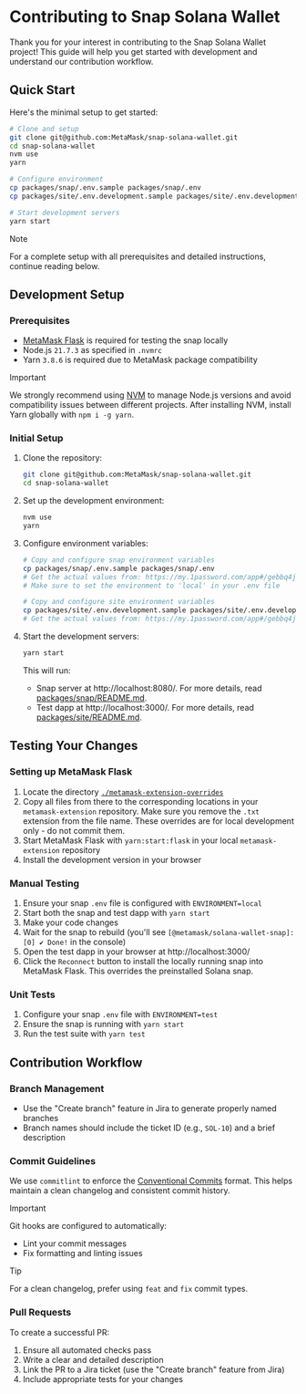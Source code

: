# Contributing to Snap Solana Wallet

Thank you for your interest in contributing to the Snap Solana Wallet project! This guide will help you get started with development and understand our contribution workflow.

## Quick Start

Here's the minimal setup to get started:

```bash
# Clone and setup
git clone git@github.com:MetaMask/snap-solana-wallet.git
cd snap-solana-wallet
nvm use
yarn

# Configure environment
cp packages/snap/.env.sample packages/snap/.env
cp packages/site/.env.development.sample packages/site/.env.development

# Start development servers
yarn start
```

> [!NOTE]
> For a complete setup with all prerequisites and detailed instructions, continue reading below.

## Development Setup

### Prerequisites

- [MetaMask Flask](https://consensyssoftware.atlassian.net/wiki/x/IQCOB10) is required for testing the snap locally
- Node.js `21.7.3` as specified in `.nvmrc`
- Yarn `3.8.6` is required due to MetaMask package compatibility

> [!IMPORTANT]
> We strongly recommend using [NVM](https://github.com/creationix/nvm) to manage Node.js versions and avoid compatibility issues between different projects.
> After installing NVM, install Yarn globally with `npm i -g yarn`.

### Initial Setup

1. Clone the repository:

   ```bash
   git clone git@github.com:MetaMask/snap-solana-wallet.git
   cd snap-solana-wallet
   ```

2. Set up the development environment:

   ```bash
   nvm use
   yarn
   ```

3. Configure environment variables:

   ```bash
   # Copy and configure snap environment variables
   cp packages/snap/.env.sample packages/snap/.env
   # Get the actual values from: https://my.1password.com/app#/gebbq4jvzj7iexnbirelfitv2y/AllItems/gebbq4jvzj7iexnbirelfitv2yvis64f7yhxuoi277r3hagj7ndi
   # Make sure to set the environment to 'local' in your .env file

   # Copy and configure site environment variables
   cp packages/site/.env.development.sample packages/site/.env.development
   # Get the actual values from: https://my.1password.com/app#/gebbq4jvzj7iexnbirelfitv2y/AllItems/gebbq4jvzj7iexnbirelfitv2ywvxnnmeq2y3mkp57zlmirfhrwi
   ```

4. Start the development servers:
   ```bash
   yarn start
   ```
   This will run:
   - Snap server at http://localhost:8080/. For more details, read [packages/snap/README.md](../packages/snap/README.md).
   - Test dapp at http://localhost:3000/. For more details, read [packages/site/README.md](../packages/site/README.md).

## Testing Your Changes

### Setting up MetaMask Flask

1. Locate the directory [`./metamask-extension-overrides`](./metamask-extension-overrides)
2. Copy all files from there to the corresponding locations in your `metamask-extension` repository. Make sure you remove the `.txt` extension from the file name. These overrides are for local development only - do not commit them.
3. Start MetaMask Flask with `yarn:start:flask` in your local `metamask-extension` repository
4. Install the development version in your browser

### Manual Testing

1. Ensure your snap `.env` file is configured with `ENVIRONMENT=local`
2. Start both the snap and test dapp with `yarn start`
3. Make your code changes
4. Wait for the snap to rebuild (you'll see `[@metamask/solana-wallet-snap]: [0] ✔ Done!` in the console)
5. Open the test dapp in your browser at http://localhost:3000/
6. Click the `Reconnect` button to install the locally running snap into MetaMask Flask. This overrides the preinstalled Solana snap.

### Unit Tests

1. Configure your snap `.env` file with `ENVIRONMENT=test`
2. Ensure the snap is running with `yarn start`
3. Run the test suite with `yarn test`

## Contribution Workflow

### Branch Management

- Use the "Create branch" feature in Jira to generate properly named branches
- Branch names should include the ticket ID (e.g., `SOL-10`) and a brief description

### Commit Guidelines

We use `commitlint` to enforce the [Conventional Commits](https://www.conventionalcommits.org/en/v1.0.0/) format. This helps maintain a clean changelog and consistent commit history.

> [!IMPORTANT]
> Git hooks are configured to automatically:
>
> - Lint your commit messages
> - Fix formatting and linting issues

> [!TIP]
> For a clean changelog, prefer using `feat` and `fix` commit types.

### Pull Requests

To create a successful PR:

1. Ensure all automated checks pass
2. Write a clear and detailed description
3. Link the PR to a Jira ticket (use the "Create branch" feature from Jira)
4. Include appropriate tests for your changes
